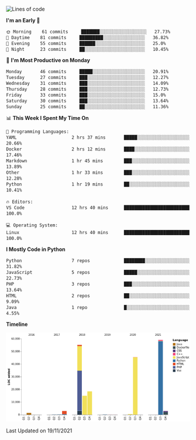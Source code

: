 <!--START_SECTION:waka-->
![Lines of code](https://img.shields.io/badge/From%20Hello%20World%20I%27ve%20Written-201410%20lines%20of%20code-blue)

**I'm an Early 🐤** 

```text
🌞 Morning    61 commits     ███████░░░░░░░░░░░░░░░░░░   27.73% 
🌆 Daytime    81 commits     █████████░░░░░░░░░░░░░░░░   36.82% 
🌃 Evening    55 commits     ██████░░░░░░░░░░░░░░░░░░░   25.0% 
🌙 Night      23 commits     ██░░░░░░░░░░░░░░░░░░░░░░░   10.45%

```
📅 **I'm Most Productive on Monday** 

```text
Monday       46 commits     █████░░░░░░░░░░░░░░░░░░░░   20.91% 
Tuesday      27 commits     ███░░░░░░░░░░░░░░░░░░░░░░   12.27% 
Wednesday    31 commits     ███░░░░░░░░░░░░░░░░░░░░░░   14.09% 
Thursday     28 commits     ███░░░░░░░░░░░░░░░░░░░░░░   12.73% 
Friday       33 commits     ███░░░░░░░░░░░░░░░░░░░░░░   15.0% 
Saturday     30 commits     ███░░░░░░░░░░░░░░░░░░░░░░   13.64% 
Sunday       25 commits     ██░░░░░░░░░░░░░░░░░░░░░░░   11.36%

```


📊 **This Week I Spent My Time On** 

```text
💬 Programming Languages: 
YAML                     2 hrs 37 mins       █████░░░░░░░░░░░░░░░░░░░░   20.66% 
Docker                   2 hrs 12 mins       ████░░░░░░░░░░░░░░░░░░░░░   17.46% 
Markdown                 1 hr 45 mins        ███░░░░░░░░░░░░░░░░░░░░░░   13.89% 
Other                    1 hr 33 mins        ███░░░░░░░░░░░░░░░░░░░░░░   12.28% 
Python                   1 hr 19 mins        ██░░░░░░░░░░░░░░░░░░░░░░░   10.41%

🔥 Editors: 
VS Code                  12 hrs 40 mins      █████████████████████████   100.0%

💻 Operating System: 
Linux                    12 hrs 40 mins      █████████████████████████   100.0%

```

**I Mostly Code in Python** 

```text
Python                   7 repos             ████████░░░░░░░░░░░░░░░░░   31.82% 
JavaScript               5 repos             █████░░░░░░░░░░░░░░░░░░░░   22.73% 
PHP                      3 repos             ███░░░░░░░░░░░░░░░░░░░░░░   13.64% 
HTML                     2 repos             ██░░░░░░░░░░░░░░░░░░░░░░░   9.09% 
Java                     1 repo              █░░░░░░░░░░░░░░░░░░░░░░░░   4.55%

```


**Timeline**

![Chart not found](https://raw.githubusercontent.com/telesoho/telesoho/master/charts/bar_graph.png) 


 Last Updated on 19/11/2021
<!--END_SECTION:waka-->


<!--
**telesoho/telesoho** is a ✨ _special_ ✨ repository because its `README.md` (this file) appears on your GitHub profile.

Here are some ideas to get you started:

- 🔭 I’m currently working on ...
- 🌱 I’m currently learning ...
- 👯 I’m looking to collaborate on ...
- 🤔 I’m looking for help with ...
- 💬 Ask me about ...
- 📫 How to reach me: ...
- 😄 Pronouns: ...
- ⚡ Fun fact: ...
-->
